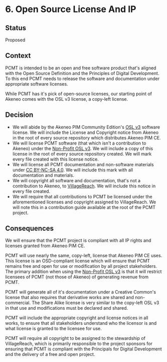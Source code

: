 # 6. Open Source License And IP

## Status

Proposed

## Context

PCMT is intended to be an open and free software product that's aligned with
the Open Source Definition and the Principles of Digital Development.  To this
end PCMT needs to release the software and documentation under appropriate
software licenses.

While PCMT has it's pick of open-source licenses, our starting point of Akeneo
comes with the OSL v3 license, a copy-left license.

## Decision

- We will abide by the Akeneo PIM Community Edition's [OSL v3][osl3] software 
  license. We will include the License and Copyright notice from Akeneo in the 
  root of every source repository which distributes Akeneo PIM CE.
- We will license PCMT software (that which isn't a contribution to Akeneo)
  under the [Non-Profit OSL v3][nposl3].  We will include a copy of this license 
  in the root of every source repository created.  We will mark every file 
  created with this license notice.
- We will license all PCMT documentation and non-software materials under
  [CC BY-NC-SA 4.0][cc-by-nc-sa]. We will include this mark with all 
  documentation and materials.
- We will copyright all software and documentation, that's not a contribution to 
  Akeneo, to [VillageReach][villagereach].  We will include this notice in every 
  file created.
- We will require that all contributions to PCMT be licensed under the
  aforementioned licenses and copyright assigned to VillageReach.  We will
  note this in a contribution guide available at the root of the PCMT project.

## Consequences

We will ensure that the PCMT project is compliant with all IP rights and
licenses granted from Akeneo PIM CE.

PCMT will use nearly the same, copy-left, license that Akeneo PIM CE uses.
This license is an OSD-compliant license which will ensure that PCMT remains 
free and open for use or modification by all project stakeholders.  The primary
addition when using the [Non-Profit OSL v3][nposl3] is that it will restrict
licensees of PCMT (not those of Akeneo) of generating revenue from PCMT.

PCMT will generate all of it's documentation under a Creative Common's license
that also requires that derivative works are shared and non-commercial.  The 
Share Alike license is very similar to the copy-left OSL v3 in that use and 
modifications must be declared and shared.

PCMT will include the appropriate copyright and license notices in all works,
to ensure that all stakeholders understand who the licensor is and what license 
is granted to the licensee for use.

PCMT will require all copyright to be assigned to the stewardship of 
VillageReach, which is primarily responsible to the project sponsors for
ensuring that PCMT is compliant with the Principals for Digital Development
and the delivery of a free and open project.

[osl3]: https://opensource.org/licenses/OSL-3.0
[nposl3]: https://opensource.org/licenses/NPOSL-3.0
[cc-by-nc-sa]: https://creativecommons.org/licenses/by-nc-sa/4.0/
[villagereach]: https://villagereach.org